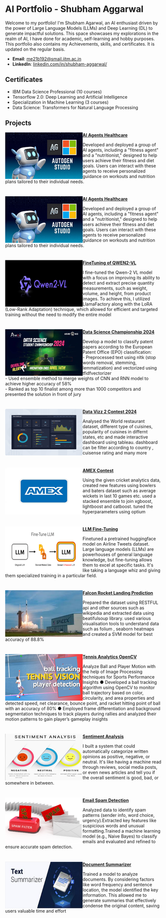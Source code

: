 # AI Portfolio - Shubham Aggarwal
Welcome to my portfolio! I'm Shubham Agarwal, an AI enthusiast driven by the power of Large Language Models (LLMs) and Deep Learning (DL) to generate impactful solutions. This space showcases my explorations in the realm of AI, I have done for academic, self-learning and hobby purposes. This portfolio also contains my Achievements, skills, and certificates. It is updated on the regular basis.

- **Email**: [me21b192@smail.iitm.ac.in](me21b192@smail.iitm.ac.in)
- **LinkedIn**: [linkedin.com/in/shubham-aggarwal/](https://linkedin.com/in/shubham-aggarwal-a63b40276/)

## Certificates
- IBM Data Science Professional (10 courses)
- Tensorflow 2.0: Deep Learning and Artificial Intelligence
- Specialization in Machine Learning (3 courses)
- Data Science: Transformers for Natural Language Processing

## Projects

<img align="left" width="250" height="150" src="https://github.com/Shubham2376G/AI_Projects/blob/main/Images/autogen.jpg"> **[AI Agents Healthcare ](https://github.com/Shubham2376G/AI_Projects/tree/main/AI_Agents)**

Developed and deployed a group of AI agents, including a "fitness agent" and a "nutritionist," designed to help users achieve their fitness and diet goals. Users can interact with these agents to receive personalized guidance on workouts and nutrition plans tailored to their individual needs.

#

<img align="left" width="250" height="150" src="https://github.com/Shubham2376G/AI_Projects/blob/main/Images/autogen.jpg"> **[AI Agents Healthcare ](https://github.com/Shubham2376G/AI_Projects/tree/main/AI_Agents)**

Developed and deployed a group of AI agents, including a "fitness agent" and a "nutritionist," designed to help users achieve their fitness and diet goals. Users can interact with these agents to receive personalized guidance on workouts and nutrition plans tailored to their individual needs.

#
<img align="left" width="250" height="150" src="https://github.com/Shubham2376G/AI_Projects/blob/main/Images/qwen2.png"> **[FineTuning of QWEN2-VL ](https://github.com/Shubham2376G/AI_Projects/tree/main/Qwen2vl_finetuning)**


I fine-tuned the Qwen-2 VL model with a focus on improving its ability to detect and extract precise quantity measurements, such as weight, volume, and height, from product images. To achieve this, I utilized LlamaFactory along with the LoRA (Low-Rank Adaptation) technique, which allowed for efficient and targeted training without the need to modify the entire model

#

<img align="left" width="250" height="150" src="https://github.com/Shubham2376G/AI_Projects/blob/main/Images/champion.jfif"> **[Data Science Championship 2024](https://github.com/Shubham2376G/AI_Projects/tree/d6bca8f0b1a0d927973d16e03ff824f81ff071ed/DataScienceChampionship2024)**


Develop a model to classify patent papers according to the European Patent Office (EPO) classification: <br> - Preprocessed text using nltk (stop words removal, stemming, lemmatization) and vectorized using tfidfvectorizer<br>- Used ensemble method to merge weights of CNN and RNN model to achieve higher accuracy of 58%<br> - Ranked as top 10 finalist among more than 1000 competitors and presented the solution in front of jury

#

<img align="left" width="250" height="150" src="https://github.com/Shubham2376G/AI_Projects/blob/main/Images/data_vizz.png"> **[Data Vizz 2 Contest 2024](https://github.com/Shubham2376G/AI_Projects/tree/main/Data_Vizz_2)**

Analysed the World restaurant dataset, different type of cuisines, popularity of cuisines in differnt states, etc and made interactive dashboard using tableau. dashboard can be filter according to country , cuisense rating and many more

#

<img align="left" width="250" height="150" src="https://github.com/Shubham2376G/AI_Projects/blob/main/Images/amex-card1708.jpg"> **[AMEX Contest](https://github.com/Shubham2376G/AI_Projects/tree/main/AMEX_Contest_2024)**

Using the given cricket analytics data, created new features using bowlers and baters dataset such as average wickets in last 10 games etc. used a stacked ensemble to join xgboost, lightboost and catboost. tuned the hyperparameters using optium

#

<img align="left" width="250" height="150" src="https://github.com/Shubham2376G/AI_Projects/blob/main/Images/llm_finetuning.png"> **[LLM Fine-Tuning](https://github.com/Shubham2376G/AI_Projects/tree/main/LLM_FineTuning)**

Finetuned a pretrained huggingface model on Airline Tweets dataset. Large language models (LLMs) are powerhouses of general language knowledge, but fine-tuning allows them to excel at specific tasks. It's like taking a language whiz and giving them specialized training in a particular field.

#

<img align="left" width="250" height="150" src="https://github.com/Shubham2376G/AI_Projects/blob/main/Images/falcon.jfif"> **[Falcon Rocket Landing Prediction](https://github.com/Shubham2376G/AI_Projects/tree/main/IBM_Project_FalconX_Land_Prediction)**

Prepared the dataset using RESTFUL api and other sources such as wikipedia and extracted data using beatifulsoup library. used various visualisation tools to understand data such as folium , seaborn heatmaps and created a SVM model for best accuracy of 88.8%

#

<img align="left" width="250" height="150" src="https://github.com/Shubham2376G/AI_Projects/blob/main/Images/tennis.jpg"> **[Tennis Analytics OpenCV](https://github.com/Shubham2376G/AI_Projects/tree/main/Tennis_Analysis_OpenCV)**

Analyze Ball and Player Motion with the help of Image Processing techniques for Sports Performance Insights
● Developed a ball tracking algorithm using OpenCV to monitor ball trajectory based on color, circularity, and area properties and detected speed, net clearance, bounce point, and racket hitting point of ball with an accuracy of 80%
● Employed frame differentiation and background segmentation techniques to track players during rallies and analyzed their motion patterns to gain player’s gameplay insights

#

<img align="left" width="250" height="150" src="https://github.com/Shubham2376G/AI_Projects/blob/main/Images/sentiment.jpg"> **[Sentiment Analysis](https://github.com/Shubham2376G/AI_Projects/tree/main/Sentiment_analysis)**

I built a system that could automatically categorize written opinions as positive, negative, or neutral. It's like having a machine read through reviews, social media posts, or even news articles and tell you if the overall sentiment is good, bad, or somewhere in between.

#

<img align="left" width="250" height="150" src="https://github.com/Shubham2376G/AI_Projects/blob/main/Images/spam.jpg"> **[Email Spam Detection](https://github.com/Shubham2376G/AI_Projects/tree/main/Spam_Detection)**

Analyzed data to identify spam patterns (sender info, word choice, urgency).Extracted key features like suspicious words and unusual formatting.Trained a machine learning model (e.g., Naive Bayes) to classify emails and evaluated and refined to ensure accurate spam detection.

#

<img align="left" width="250" height="150" src="https://github.com/Shubham2376G/AI_Projects/blob/main/Images/summarizer.jfif"> **[Document Summarizer](https://github.com/Shubham2376G/AI_Projects/tree/main/Document_Summarizer)**

Trained a model to analyze documents. By considering factors like word frequency and sentence location, the model identified the key information. This allowed me to generate summaries that effectively condense the original content, saving users valuable time and effort
